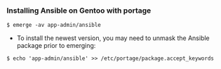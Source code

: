 ### Installing Ansible on Gentoo with portage

```
$ emerge -av app-admin/ansible
```

* To install the newest version, you may need to unmask the Ansible package prior to emerging:

```
$ echo 'app-admin/ansible' >> /etc/portage/package.accept_keywords

```